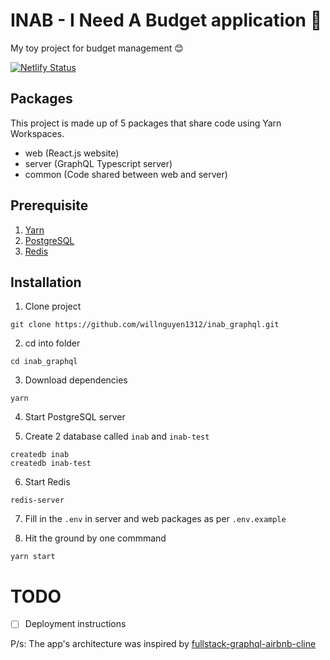# INAB - I Need A Budget application 🎉

My toy project for budget management 😊

[![Netlify Status](https://api.netlify.com/api/v1/badges/69425d03-404d-45df-87a8-e2863681a801/deploy-status)](https://app.netlify.com/sites/inab/deploys)

## Packages

This project is made up of 5 packages that share code using Yarn Workspaces.

- web (React.js website)
- server (GraphQL Typescript server)
- common (Code shared between web and server)

## Prerequisite

1. [Yarn](https://yarnpkg.com)
1. [PostgreSQL](https://www.postgresql.org/)
1. [Redis](https://redis.io)

## Installation

1. Clone project

```
git clone https://github.com/willnguyen1312/inab_graphql.git
```

2. cd into folder

```
cd inab_graphql
```

3. Download dependencies

```
yarn
```

4. Start PostgreSQL server

5. Create 2 database called `inab` and `inab-test`

```
createdb inab
createdb inab-test
```

6. Start Redis

```
redis-server
```

7. Fill in the `.env` in server and web packages as per `.env.example`

8. Hit the ground by one commmand

```
yarn start
```

# TODO

- [ ] Deployment instructions

P/s: The app's architecture was inspired by [fullstack-graphql-airbnb-cline](https://github.com/benawad/fullstack-graphql-airbnb-clone)
